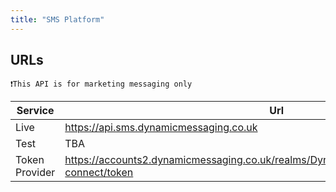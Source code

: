 ```yaml
---
title: "SMS Platform"
---
```


## URLs

```
❗This API is for marketing messaging only
```


| Service        | Url                                                   |
| -------------- | ----------------------------------------------------- |
| Live  |  <https://api.sms.dynamicmessaging.co.uk> |
| Test  |  TBA |
| Token Provider |  <https://accounts2.dynamicmessaging.co.uk/realms/DynamicMessaging/protocol/openid-connect/token> |

